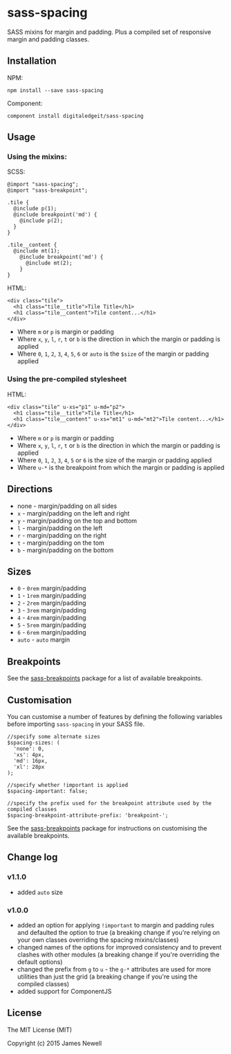 # sass-spacing

SASS mixins for margin and padding. Plus a compiled set of responsive margin and padding classes.

## Installation

NPM:

    npm install --save sass-spacing

Component:

    component install digitaledgeit/sass-spacing

## Usage

### Using the mixins:

SCSS:

    @import "sass-spacing";
    @import "sass-breakpoint";

    .tile {
      @include p(1);
      @include breakpoint('md') {
        @include p(2);
      }
    }

    .tile__content {
      @include mt(1);
        @include breakpoint('md') {
          @include mt(2);
        }
    }

HTML:

    <div class="tile">
      <h1 class="tile__title">Tile Title</h1>
      <h1 class="tile__content">Tile content...</h1>
    </div>

- Where `m` or `p` is margin or padding
- Where `x`, `y`, `l`, `r`, `t` or `b` is the direction in which the margin or padding is applied
- Where `0`, `1`, `2`, `3`, `4`, `5`, `6` or `auto` is the `$size` of the margin or padding applied

### Using the pre-compiled stylesheet

HTML:

    <div class="tile" u-xs="p1" u-md="p2">
      <h1 class="tile__title">Tile Title</h1>
      <h1 class="tile__content" u-xs="mt1" u-md="mt2">Tile content...</h1>
    </div>

- Where `m` or `p` is margin or padding
- Where `x`, `y`, `l`, `r`, `t` or `b` is the direction in which the margin or padding is applied
- Where `0`, `1`, `2`, `3`, `4`, `5` or `6` is the size of the margin or padding applied
- Where `u-*` is the breakpoint from which the margin or padding is applied

## Directions

- none - margin/padding on all sides
- `x` - margin/padding on the left and right
- `y` - margin/padding on the top and bottom
- `l` - margin/padding on the left
- `r` - margin/padding on the right
- `t` - margin/padding on the tom
- `b` - margin/padding on the bottom

## Sizes

- `0` - `0rem` margin/padding
- `1` - `1rem` margin/padding
- `2` - `2rem` margin/padding
- `3` - `3rem` margin/padding
- `4` - `4rem` margin/padding
- `5` - `5rem` margin/padding
- `6` - `6rem` margin/padding
- `auto` - `auto` margin

## Breakpoints

See the [sass-breakpoints](https://www.npmjs.com/package/sass-breakpoints) package for a list of available breakpoints.

## Customisation

You can customise a number of features by defining the following variables before importing `sass-spacing` in your SASS file.

    //specify some alternate sizes
    $spacing-sizes: (
      'none': 0,
      'xs': 4px,
      'md': 16px,
      'xl': 28px
    );

    //specify whether !important is applied
    $spacing-important: false;

    //specify the prefix used for the breakpoint attribute used by the compiled classes
    $spacing-breakpoint-attribute-prefix: 'breakpoint-';

See the [sass-breakpoints](https://www.npmjs.com/package/sass-breakpoints) package for instructions on customising the available breakpoints.

## Change log

### v1.1.0

- added `auto` size

### v1.0.0

- added an option for applying `!important` to margin and padding rules and defaulted the option to true (a breaking change if you're relying on your own classes overriding the spacing mixins/classes)
- changed names of the options for improved consistency and to prevent clashes with other modules (a breaking change if you're overriding the default options)
- changed the prefix from `g` to `u` - the `g-*` attributes are used for more utilities than just the grid (a breaking change if you're using the compiled classes)
- added support for ComponentJS

## License

The MIT License (MIT)

Copyright (c) 2015 James Newell
